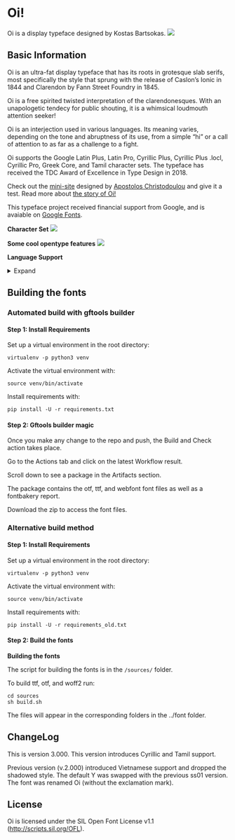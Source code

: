 # Oi!
Oi is a display typeface designed by Kostas Bartsokas.
![](documentation/Oi-Joke.png) 

## Basic Information
Oi is an ultra-fat display typeface that has its roots in grotesque slab serifs, most specifically the style that sprung with the release of Caslon’s Ionic in 1844 and Clarendon by Fann Street Foundry in 1845.

Oi is a free spirited twisted interpretation of the clarendonesques. With an unapologetic tendecy for public shouting, it is a whimsical loudmouth attention seeker!

Oi is an interjection used in various languages. Its meaning varies, depending on the tone and abruptness of its use, from a simple “hi” or a call of attention to as far as a challenge to a fight.

Oi supports the Google Latin Plus, Latin Pro, Cyrillic Plus, Cyrillic Plus .locl, Cyrillic Pro, Greek Core, and Tamil character sets. The typeface has received the TDC Award of Excellence in Type Design in 2018. 

Check out the [mini-site](https://kostasbartsokas.com/oi-you-mate/) designed by [Apostolos Christodoulou](https://github.com/a7sc11u) and give it a test. Read more about [the story of Oi!](https://blog.usejournal.com/the-story-of-oi-508d7027e67b)

This typeface project received financial support from Google, and is avaiable on [Google Fonts](https://fonts.google.com/specimen/Oi).

**Character Set**
![](documentation/Oi-Char.png) 

**Some cool opentype features**
![](documentation/Oi-Feat.png) 

**Language Support**
<details>
<summary>Expand</summary>
<p>
Latin: Acheron, Achinese, Achuar-Shiwiar, Afar, Afrikaans, Aguaruna, Amahuaca, Amarakaeri, Amis, Andaandi,, Dongolawi, Anuta, Ao, Naga, Apinayé, Aragonese, Arbëreshë, Albanian, Arvanitika, Albanian, Asháninka, Ashéninka, Perené, Asu, (Tanzania), Atayal, Balinese, Bari, Basque, Batak, Dairi, Batak, Karo, Batak, Mandailing, Batak, Simalungun, Batak, Toba, Bemba, (Zambia), Bena, (Tanzania), Bikol, Bini, Bislama, Borana-Arsi-Guji, Oromo, Bosnian, Breton, Buginese, Candoshi-Shapra, Caquinte, Caribbean, Hindustani, Cashibo-Cacataibo, Cashinahua, Catalan, Cebuano, Central, Aymara, Central, Kurdish, Central, Nahuatl, Chachi, Chamorro, Chavacano, Chiga, Chiltepec, Chinantec, Chokwe, Chuukese, Cimbrian, Cofán, Congo, Swahili, Cook, Islands, Māori, Cornish, Corsican, Creek, Crimean, Tatar, Croatian, Czech, Danish, Dehu, Dimli, Dutch, Eastern, Abnaki, Eastern, Arrernte, Eastern, Oromo, Embu, English, Ese, Ejja, Faroese, Fijian, Filipino, Finnish, French, Friulian, Gagauz, Galician, Ganda, Garifuna, Ga’anda, German, Gheg, Albanian, Gilbertese, Gooniyandi, Guadeloupean, Creole, French, Gusii, Gwichʼin, Haitian, Hani, Hawaiian, Hiligaynon, Ho-Chunk, Hopi, Huastec, Hungarian, Icelandic, Iloko, Inari, Sami, Indonesian, Irish, Istro, Romanian, Italian, Ixcatlán, Mazatec, Jamaican, Creole, English, Japanese, Javanese, Jola-Fonyi, K'iche', Kabuverdianu, Kaingang, Kala, Lagaw, Ya, Kalaallisut, Kalenjin, Kamba, (Kenya), Kaonde, Kaqchikel, Karelian, Kashubian, Kekchí, Kenzi,, Mattokki, Khasi, Kikuyu, Kimbundu, Kinyarwanda, Kirmanjki, Kituba, (DRC), Kongo, Konzo, Koyra, Chiini, Songhay, Koyraboro, Senni, Songhai, Kuanyama, Kven, Finnish, Kölsch, Ladin, Ladino, Latgalian, Latin, Ligurian, Lithuanian, Lombard, Low, German, Lower, Sorbian, Lozi, Luba-Lulua, Lule, Sami, Luo, (Kenya, and, Tanzania), Luxembourgish, Macedo-Romanian, Makhuwa, Makhuwa-Meetto, Makonde, Makwe, Malagasy, Malaysian, Maltese, Manx, Maore, Comorian, Maori, Mapudungun, Marshallese, Matsés, Mauritian, Creole, Meriam, Mir, Meru, Mezquital, Otomi, Minangkabau, Mirandese, Mohawk, Montagnais, Montenegrin, Munsee, Murrinh-Patha, Muslim, Tat, Mwani, Mískito, Naga, Pidgin, Navajo, Ndonga, Neapolitan, Ngazidja, Comorian, Niuean, Nobiin, Nomatsiguenga, North, Azerbaijani, North, Ndebele, Northern, Kurdish, Northern, Qiandong, Miao, Northern, Sami, Northern, Uzbek, Norwegian, Nyanja, Nyankole, Occitan, Ojitlán, Chinantec, Orma, Oroqen, Otuho, Palauan, Paluan, Pampanga, Papantla, Totonac, Papiamento, Paraguayan, Guaraní, Pedi, Picard, Pichis, Ashéninka, Piemontese, Pijin, Pintupi-Luritja, Pipil, Pite, Sami, Pohnpeian, Polish, Portuguese, Potawatomi, Purepecha, Páez, Quechua, Romanian, Romansh, Rotokas, Rundi, Rwa, Samburu, Samoan, Sango, Sangu, (Tanzania), Saramaccan, Sardinian, Scottish, Gaelic, Secoya, Sena, Serbian, Seri, Seselwa, Creole, French, Shambala, Shawnee, Shipibo-Conibo, Shona, Shuar, Sicilian, Silesian, Slovak, Slovenian, Soga, Somali, Soninke, South, Azerbaijani, South, Ndebele, Southern, Aymara, Southern, Qiandong, Miao, Southern, Sami, Southern, Sotho, Spanish, Sranan, Tongo, Standard, Estonian, Standard, Latvian, Standard, Malay, Sundanese, Swahili, Swati, Swedish, Swiss, German, Tagalog, Tahitian, Taita, Talysh, Tasawaq, Tedim, Chin, Teso, Tetum, Tetun, Dili, Tiv, Toba, Tok, Pisin, Tokelau, Tonga, (Tonga, Islands), Tonga, (Zambia), Tosk, Albanian, Totontepec, Mixe, Tsakhur, Tsonga, Tswana, Tumbuka, Turkish, Turkmen, Tzeltal, Tzotzil, Uab, Meto, Umbundu, Ume, Sami, Upper, Guinea, Crioulo, Upper, Sorbian, Venetian, Veps, Vietnamese, Võro, Walloon, Walser, Wangaaybuwan-Ngiyambaa, Waorani, Waray, (Philippines), Warlpiri, Wayuu, Welsh, West, Central, Oromo, Western, Abnaki, Western, Frisian, Wik-Mungkan, Wiradjuri, Wolof, Xavánte, Xhosa, Yanesha', Yao, Yapese, Yindjibarndi, Yucateco, Zapotec, Zulu, Zuni, Záparo
<p>
Greek: Monotonic Modern Greek.
<p>
Cyrillic: Abaza, Adyghe, Aghul, Andi, Archi, Avaric, Bashkir, Belarusian, Bezhta, Budukh, Bulgarian, Chamalal, Chechen, Chinese, Buriat, Chuvash, Crimean, Tatar, Dargwa, Dido, Dungan, Eastern, Mari, Erzya, Halh, Mongolian, Ingush, Judeo-Tat, Kabardian, Kalmyk, Karachay-Balkar, Karaim, Karata, Kazakh, Khakas, Khinalugh, Kirghiz, Komi-Permyak, Komi-Zyrian, Krymchak, Kumyk, Lak, Lezghian, Macedonian, Moksha, Mongolian, Buriat, Montenegrin, Muslim, Tat, Nogai, North, Azerbaijani, Northern, Altai, Northern, Kurdish, Northern, Yukaghir, Ossetian, Russian, Russian, Buriat, Rusyn, Rutul, Serbian, Shor, Southern, Altai, Southern, Yukaghir, Tabassaran, Tatar, Tsakhur, Tuvinian, Udi, Udmurt, Ukrainian, Urum, Western, Mari, Yakut
<p>
Tamil
<p>
</details>  

## Building the fonts

### Automated build with gftools builder

#### Step 1: Install Requirements

Set up a virtual environment in the root directory:

```
virtualenv -p python3 venv
```

Activate the virtual environment with:

```
source venv/bin/activate
```

Install requirements with:

```
pip install -U -r requirements.txt
```

#### Step 2: Gftools builder magic

Once you make any change to the repo and push, the Build and Check action takes place. 

Go to the Actions tab and click on the latest Workflow result. 

Scroll down to see a package in the Artifacts section. 

The package contains the otf, ttf, and webfont font files as well as a fontbakery report. 

Download the zip to access the font files.


### Alternative build method

#### Step 1: Install Requirements

Set up a virtual environment in the root directory:

```
virtualenv -p python3 venv
```

Activate the virtual environment with:

```
source venv/bin/activate
```

Install requirements with:

```
pip install -U -r requirements_old.txt
```

#### Step 2: Build the fonts

**Building the fonts**

The script for building the fonts is in the `/sources/` folder.

To build ttf, otf, and woff2 run:

```
cd sources
sh build.sh
```

The files will appear in the corresponding folders in the ../font folder. 

## ChangeLog

This is version 3.000. This version introduces Cyrillic and Tamil support. 

Previous version (v.2.000) introduced Vietnamese support and dropped the shadowed style. The default Y was swapped with the previous ss01 version. The font was renamed Oi (without the exclamation mark).

## License

Oi is licensed under the SIL Open Font License v1.1 (<http://scripts.sil.org/OFL>).

